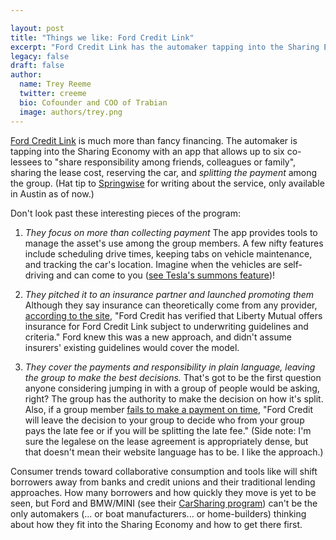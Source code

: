 ```yaml
---

layout: post
title: "Things we like: Ford Credit Link"
excerpt: "Ford Credit Link has the automaker tapping into the Sharing Economy with an app that allows up to six co\-lessees to share the lease cost, reserve the car, and split the payment among the group."
legacy: false
draft: false
author:
  name: Trey Reeme
  twitter: creeme
  bio: Cofounder and COO of Trabian
  image: authors/trey.png
---
```


[Ford Credit Link](https://fordcreditlink.com) is much more than fancy financing. The automaker is tapping into the Sharing Economy with an app that allows up to six co\-lessees to "share responsibility among friends, colleagues or family", sharing the lease cost, reserving the car, and _splitting the payment_ among the group. (Hat tip to [Springwise](http://www.springwise.com/car-manufacturer-offers-drivers-sharing-app-car-leases/) for writing about the service, only available in Austin as of now.)

Don\'t look past these interesting pieces of the program:

1. *They focus on more than collecting payment* The app provides tools to manage the asset\'s use among the group members. A few nifty features include scheduling drive times, keeping tabs on vehicle maintenance, and tracking the car\'s location. Imagine when the vehicles are self\-driving and can come to you \([see Tesla\'s summons feature](http://jalopnik.com/you-can-now-autonomously-park-and-summon-the-tesla-mode-1752037395)\)\!

2. *They pitched it to an insurance partner and launched promoting them*  Although they say insurance can theoretically come from any provider, [according to the site](https://fordcreditlink.com/#/faq-page), "Ford Credit has verified that Liberty Mutual offers insurance for Ford Credit Link subject to underwriting guidelines and criteria." Ford knew this was a new approach, and didn\'t assume insurers\' existing guidelines would cover the model.

3. *They cover the payments and responsibility in plain language, leaving the group to make the best decisions.* That\'s got to be the first question anyone considering jumping in with a group of people would be asking, right? The group has the authority to make the decision on how it\'s split. Also, if a group member [fails to make a payment on time](https://fordcreditlink.com/#/faq-page), \"Ford Credit will leave the decision to your group to decide who from your group pays the late fee or if you will be splitting the late fee.\" (Side note: I\'m sure the legalese on the lease agreement is appropriately dense, but that doesn\'t mean their website language has to be. I like the approach.)

Consumer trends toward collaborative consumption and tools like will shift borrowers away from banks and credit unions and their traditional lending approaches. How many borrowers and how quickly they move is yet to be seen, but Ford and BMW/MINI \(see their [CarSharing program](http://www.bmwcarsharing.com/)\) can\'t be the only automakers \(... or boat manufacturers... or home-builders\) thinking about how they fit into the Sharing Economy and how to get there first.
